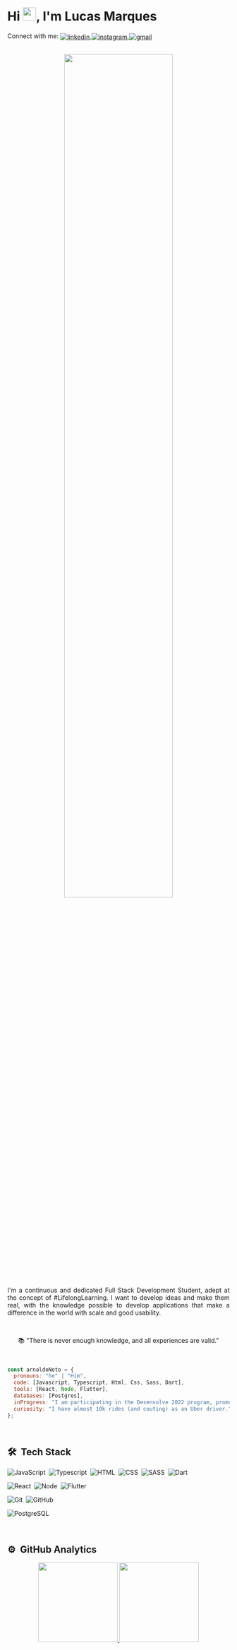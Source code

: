 <h1 align="left"> Hi <img src="https://raw.githubusercontent.com/kaueMarques/kaueMarques/master/hi.gif" width="30px">, I'm Lucas Marques</h1>

<p align="left">
  Connect with me:
  <a href="https://www.linkedin.com/in/lucas-marques1204/" target="_blank">
    <img align="center" src="https://img.shields.io/badge/-Lucas.Marques-05122A?style=flat&logo=linkedin" alt="linkedin"/>
  </a>
  <a href="https://www.instagram.com/llucas_marquess/" target="_blank">
    <img align="center" src="https://img.shields.io/badge/-Lucas.Marques-05122A?style=flat&logo=instagram" alt="instagram"/>
  </a>
  <a href="mailto:lucasm.desenvolvedor@gmail.com" target="_blank">
    <img align="center" src="https://img.shields.io/badge/-Lucas.Marques-05122A?style=flat&logo=gmail" alt="gmail"/> 
  </a>
</p>

<br>

<div align="center">

  <img width="70%" height="70%" src="https://camo.githubusercontent.com/fa73289736064aba480d0708da37d7aa183a8c3e2bcc2f58c54285a3bbbeecc1/68747470733a2f2f7777772e61616c7068612e6e65742f77702d636f6e74656e742f75706c6f6164732f323032302f31322f66756c6c2d737461636b2d646576656c6f706d656e742e676966"/>

  <br><br>
  
  <p align="justify">
I'm a continuous and dedicated Full Stack Development Student, adept at the concept of #LifelongLearning.
I want to develop ideas and make them real, with the knowledge possible to develop applications that make a difference in the world with scale and good usability.
  </p>
  
  <br>
  
📚 "There is never enough knowledge, and all experiences are valid."
</div>

  <br>

```javascript
const arnaldoNeto = {
  pronouns: "he" | "Him",
  code: [Javascript, Typescript, Html, Css, Sass, Dart],
  tools: [React, Node, Flutter],
  databases: [Postgres],
  inProgress: "I am participating in the Desenvolve 2022 program, promoted by Grupo Boticário.",
  curiosity: "I have almost 10k rides (and couting) as an Uber driver.",
};
```

  <br>

## 🛠 &nbsp;Tech Stack

![JavaScript](https://img.shields.io/badge/-JavaScript-05122A?style=flat&logo=javascript)&nbsp;
![Typescript](https://img.shields.io/badge/-Typescript-05122A?style=flat&logo=typescript)&nbsp;
![HTML](https://img.shields.io/badge/-HTML-05122A?style=flat&logo=HTML5)&nbsp;
![CSS](https://img.shields.io/badge/-CSS-05122A?style=flat&logo=CSS3&logoColor=1572B6)&nbsp;
![SASS](https://img.shields.io/badge/-Sass-05122A?style=flat&logo=Sass&logoColor=1572B6)&nbsp;
![Dart](https://img.shields.io/badge/-dart-05122A?style=flat&logo=dart&logoColor=1572B6)

![React](https://img.shields.io/badge/-React-05122A?style=flat&logo=react)&nbsp;
![Node](https://img.shields.io/badge/-Node-05122A?style=flat&logo=node.js)&nbsp;
![Flutter](https://img.shields.io/badge/-Flutter-05122A?style=flat&logo=flutter&logoColor=1572B6)

![Git](https://img.shields.io/badge/-Git-05122A?style=flat&logo=git)&nbsp;
![GitHub](https://img.shields.io/badge/-GitHub-05122A?style=flat&logo=github)&nbsp;

![PostgreSQL](https://img.shields.io/badge/-PostgreSQL-05122A?style=flat&logo=postgresql)

<br>

## ⚙️ &nbsp;GitHub Analytics

<div align="center">
  <a href="https://github.com/acn3to">
  <img height="180em" src="https://github-readme-stats.vercel.app/api?username=acn3to&show_icons=true&theme=midnight-purple&include_all_commits=true&count_private=true"/>
  <img height="180em" src="https://github-readme-stats.vercel.app/api/top-langs/?username=acn3to&layout=compact&langs_count=7&theme=midnight-purple"/>
</div>
